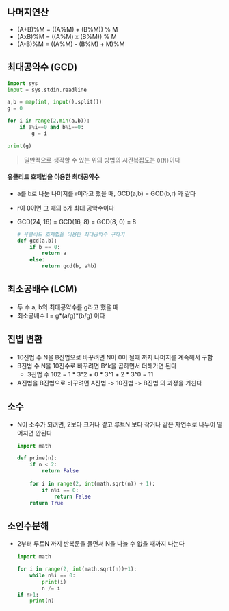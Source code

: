 ## 나머지연산

- (A+B)%M = ((A%M) + (B%M)) % M
- (AxB)%M = ((A%M) x (B%M)) % M
- (A-B)%M = ((A%M) - (B%M) + M)%M

## 최대공약수 (GCD)

````python
import sys
input = sys.stdin.readline

a,b = map(int, input().split())
g = 0

for i in range(2,min(a,b)):
    if a%i==0 and b%i==0:
        g = i

print(g)
````

> 일반적으로 생각할 수 있는 위의 방법의 시간복잡도는 `O(N)`이다

#### 유클리드 호제법을 이용한 최대공약수

- a를 b로 나눈 나머지를 r이라고 했을 때, GCD(a,b) = GCD(b,r) 과 같다

- r이 0이면 그 때의 b가 최대 공약수이다

- GCD(24, 16) = GCD(16, 8) = GCD(8, 0) = 8

  ````python
  # 유클리드 호제법을 이용한 최대공약수 구하기
  def gcd(a,b):
      if b == 0:
          return a
      else:
          return gcd(b, a%b)
  ````

## 최소공배수 (LCM)

- 두 수 a, b의 최대공약수를 g라고 했을 때
- 최소공배수 l = g\*(a/g)\*(b/g) 이다

## 진법 변환

- 10진법 수 N을 B진법으로 바꾸려면 N이 0이 될때 까지 나머지를 계속해서 구함
- B진법 수 N을 10진수로 바꾸려면 B^k을 곱하면서 더해가면 된다
  - 3진법 수 102 = 1 * 3^2  + 0 * 3^1 + 2 * 3^0 = 11
- A진법을 B진법으로 바꾸려면 A진법 -> 10진법 -> B진법 의 과정을 거친다

## 소수

- N이 소수가 되려면, 2보다 크거나 같고 루트N 보다 작거나 같은 자연수로 나누어 떨어지면 안된다

  ````python
  import math
  
  def prime(n):
      if n < 2:
          return False
      
      for i in range(2, int(math.sqrt(n)) + 1):
          if n%i == 0:
              return False
      return True
  ````

## 소인수분해

- 2부터 루트N 까지 반복문을 돌면서 N을 나눌 수 없을 때까지 나눈다

  ````python
  import math
  
  for i in range(2, int(math.sqrt(n))+1):
      while n%i == 0:
          print(i)
          n /= i
  if n>1:
      print(n)
  ````
